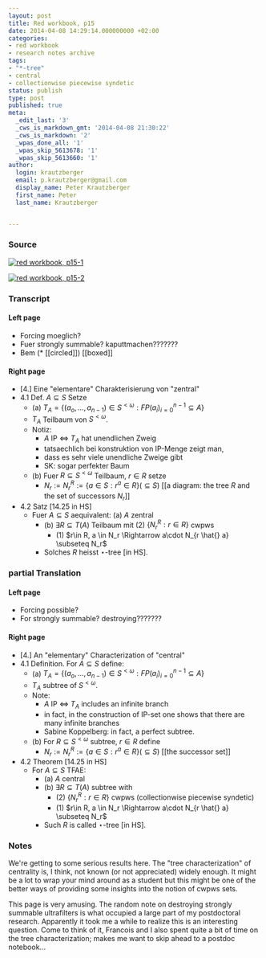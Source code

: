 ```yaml
---
layout: post
title: Red workbook, p15
date: 2014-04-08 14:29:14.000000000 +02:00
categories:
- red workbook
- research notes archive
tags:
- "*-tree"
- central
- collectionwise piecewise syndetic
status: publish
type: post
published: true
meta:
  _edit_last: '3'
  _cws_is_markdown_gmt: '2014-04-08 21:30:22'
  _cws_is_markdown: '2'
  _wpas_done_all: '1'
  _wpas_skip_5613678: '1'
  _wpas_skip_5613660: '1'
author:
  login: krautzberger
  email: p.krautzberger@gmail.com
  display_name: Peter Krautzberger
  first_name: Peter
  last_name: Krautzberger


---
```


### Source

[![red workbook, p15-1](assets/2014-03-28-09.28.04_cropped-700x1024.jpg)](http://boolesrings.org/krautzberger/files/2014/04/2014-03-28-09.28.04_cropped.jpg)

[![red workbook, p15-2](assets/2014-03-28-09.28.10_cropped-734x1024.jpg)](http://boolesrings.org/krautzberger/files/2014/04/2014-03-28-09.28.10_cropped.jpg)

### Transcript

#### Left page

*   Forcing moeglich?
*   Fuer strongly summable? kaputtmachen???????
*   Bem (* [[circled]]) [[boxed]]

#### Right page

*   [4.] Eine "elementare" Charakterisierung von "zentral"
*   4.1 Def. $A\subseteq S$ Setze
    *   (a) $T_A = \{ (a_o, \ldots, a_{n-1} ) \in S^{< \omega} : FP(a_i)_{i=0}^{n-1} \subseteq A \}$
    *   $T_A$ Teilbaum von $S^{< \omega}$.
    *   Notiz:
        *   $A$ IP <=> $T_A$ hat unendlichen Zweig
        *   tatsaechlich bei konstruktion von IP-Menge zeigt man,
        *   dass es sehr viele unendliche Zweige gibt
        *   SK: sogar perfekter Baum
    *   (b) Fuer $R \subseteq S^{<\omega}$ Teilbaum, $r \in R$ setze
        *   $N_r := N_r^R := \{ a \in S : r^a \in R \} (\subseteq S)$ [[a diagram: the tree $R$ and the set of successors $N_r$]]
*   4.2 Satz [14.25 in HS]
    *   Fuer $A\subseteq S$ aequivalent: (a) $A$ zentral
        *   (b) $\exists R \subseteq T(A)$ Teilbaum mit (2) $\{ N_r^R: r \in R\}$ cwpws
            *   (1) $r\in R, a \in N_r \Rightarrow a\cdot N_{r \hat{} a} \subseteq N_r$
        *   Solches $R$ heisst $\star$-tree [in HS].

### partial Translation

#### Left page

*   Forcing possible?
*   For strongly summable? destroying???????

#### Right page

*   [4.] An "elementary" Characterization of "central"
*   4.1 Definition. For $A\subseteq S$ define:
    *   (a) $T_A = \{ (a_o, \ldots, a_{n-1} ) \in S^{< \omega} : FP(a_i)_{i=0}^{n-1} \subseteq A \}$
    *   $T_A$ subtree of $S^{< \omega}$.
    *   Note:
        *   $A$ IP <=> $T_A$ includes an infinite branch
        *   in fact, in the construction of IP-set one shows that there are many infinite branches
        *   Sabine Koppelberg: in fact, a perfect subtree.
    *   (b) For $R \subseteq S^{<\omega}$ subtree, $r \in R$ define
        *   $N_r := N_r^R := \{ a \in S : r^a \in R \} (\subseteq S)$ [[the successor set]]
*   4.2 Theorem [14.25 in HS]
    *   For $A\subseteq S$ TFAE:
        *   (a) $A$ central
        *   (b) $\exists R \subseteq T(A)$ subtree with
            *   (2) $\{ N_r^R: r \in R\}$ cwpws (collectionwise piecewise syndetic)
            *   (1) $r\in R, a \in N_r \Rightarrow a\cdot N_{r \hat{} a} \subseteq N_r$
        *   Such $R$ is called $\star$-tree [in HS].

### Notes

We're getting to some serious results here. The "tree characterization" of centrality is, I think, not known (or not appreciated) widely enough. It might be a lot to wrap your mind around as a student but this might be one of the better ways of providing some insights into the notion of cwpws sets.

This page is very amusing. The random note on destroying strongly summable ultrafilters is what occupied a large part of my postdoctoral research. Apparently it took me a while to realize this is an interesting question. Come to think of it, Francois and I also spent quite a bit of time on the tree characterization; makes me want to skip ahead to a postdoc notebook...